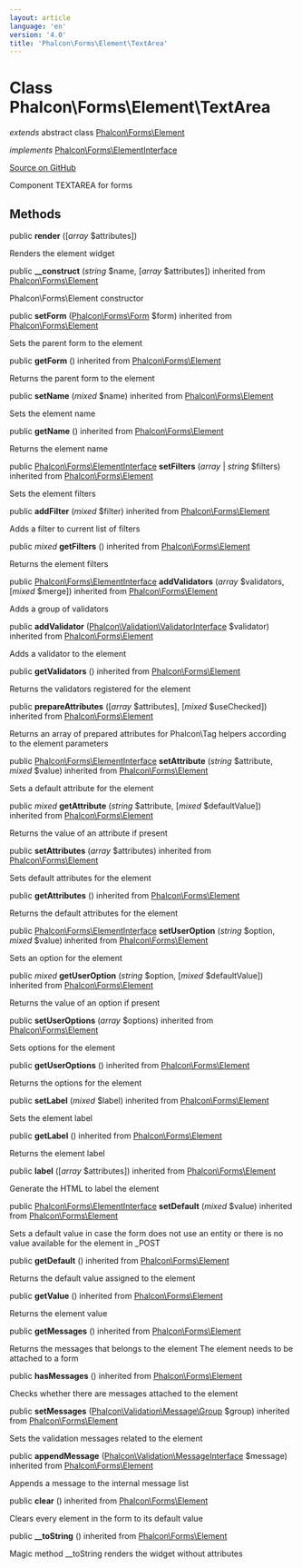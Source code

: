 ```yaml
---
layout: article
language: 'en'
version: '4.0'
title: 'Phalcon\Forms\Element\TextArea'
---
```

# Class **Phalcon\Forms\Element\TextArea**

*extends* abstract class [Phalcon\Forms\Element](/4.0/en/api/Phalcon_Forms_Element)

*implements* [Phalcon\Forms\ElementInterface](/4.0/en/api/Phalcon_Forms_ElementInterface)

<a href="https://github.com/phalcon/cphalcon/tree/v4.0.0/phalcon/forms/element/textarea.zep" class="btn btn-default btn-sm">Source on GitHub</a>

Component TEXTAREA for forms


## Methods
public  **render** ([*array* $attributes])

Renders the element widget



public  **__construct** (*string* $name, [*array* $attributes]) inherited from [Phalcon\Forms\Element](/4.0/en/api/Phalcon_Forms_Element)

Phalcon\Forms\Element constructor



public  **setForm** ([Phalcon\Forms\Form](/4.0/en/api/Phalcon_Forms_Form) $form) inherited from [Phalcon\Forms\Element](/4.0/en/api/Phalcon_Forms_Element)

Sets the parent form to the element



public  **getForm** () inherited from [Phalcon\Forms\Element](/4.0/en/api/Phalcon_Forms_Element)

Returns the parent form to the element



public  **setName** (*mixed* $name) inherited from [Phalcon\Forms\Element](/4.0/en/api/Phalcon_Forms_Element)

Sets the element name



public  **getName** () inherited from [Phalcon\Forms\Element](/4.0/en/api/Phalcon_Forms_Element)

Returns the element name



public [Phalcon\Forms\ElementInterface](/4.0/en/api/Phalcon_Forms_ElementInterface) **setFilters** (*array* | *string* $filters) inherited from [Phalcon\Forms\Element](/4.0/en/api/Phalcon_Forms_Element)

Sets the element filters



public  **addFilter** (*mixed* $filter) inherited from [Phalcon\Forms\Element](/4.0/en/api/Phalcon_Forms_Element)

Adds a filter to current list of filters



public *mixed* **getFilters** () inherited from [Phalcon\Forms\Element](/4.0/en/api/Phalcon_Forms_Element)

Returns the element filters



public [Phalcon\Forms\ElementInterface](/4.0/en/api/Phalcon_Forms_ElementInterface) **addValidators** (*array* $validators, [*mixed* $merge]) inherited from [Phalcon\Forms\Element](/4.0/en/api/Phalcon_Forms_Element)

Adds a group of validators



public  **addValidator** ([Phalcon\Validation\ValidatorInterface](/4.0/en/api/Phalcon_Validation_ValidatorInterface) $validator) inherited from [Phalcon\Forms\Element](/4.0/en/api/Phalcon_Forms_Element)

Adds a validator to the element



public  **getValidators** () inherited from [Phalcon\Forms\Element](/4.0/en/api/Phalcon_Forms_Element)

Returns the validators registered for the element



public  **prepareAttributes** ([*array* $attributes], [*mixed* $useChecked]) inherited from [Phalcon\Forms\Element](/4.0/en/api/Phalcon_Forms_Element)

Returns an array of prepared attributes for Phalcon\Tag helpers
according to the element parameters



public [Phalcon\Forms\ElementInterface](/4.0/en/api/Phalcon_Forms_ElementInterface) **setAttribute** (*string* $attribute, *mixed* $value) inherited from [Phalcon\Forms\Element](/4.0/en/api/Phalcon_Forms_Element)

Sets a default attribute for the element



public *mixed* **getAttribute** (*string* $attribute, [*mixed* $defaultValue]) inherited from [Phalcon\Forms\Element](/4.0/en/api/Phalcon_Forms_Element)

Returns the value of an attribute if present



public  **setAttributes** (*array* $attributes) inherited from [Phalcon\Forms\Element](/4.0/en/api/Phalcon_Forms_Element)

Sets default attributes for the element



public  **getAttributes** () inherited from [Phalcon\Forms\Element](/4.0/en/api/Phalcon_Forms_Element)

Returns the default attributes for the element



public [Phalcon\Forms\ElementInterface](/4.0/en/api/Phalcon_Forms_ElementInterface) **setUserOption** (*string* $option, *mixed* $value) inherited from [Phalcon\Forms\Element](/4.0/en/api/Phalcon_Forms_Element)

Sets an option for the element



public *mixed* **getUserOption** (*string* $option, [*mixed* $defaultValue]) inherited from [Phalcon\Forms\Element](/4.0/en/api/Phalcon_Forms_Element)

Returns the value of an option if present



public  **setUserOptions** (*array* $options) inherited from [Phalcon\Forms\Element](/4.0/en/api/Phalcon_Forms_Element)

Sets options for the element



public  **getUserOptions** () inherited from [Phalcon\Forms\Element](/4.0/en/api/Phalcon_Forms_Element)

Returns the options for the element



public  **setLabel** (*mixed* $label) inherited from [Phalcon\Forms\Element](/4.0/en/api/Phalcon_Forms_Element)

Sets the element label



public  **getLabel** () inherited from [Phalcon\Forms\Element](/4.0/en/api/Phalcon_Forms_Element)

Returns the element label



public  **label** ([*array* $attributes]) inherited from [Phalcon\Forms\Element](/4.0/en/api/Phalcon_Forms_Element)

Generate the HTML to label the element



public [Phalcon\Forms\ElementInterface](/4.0/en/api/Phalcon_Forms_ElementInterface) **setDefault** (*mixed* $value) inherited from [Phalcon\Forms\Element](/4.0/en/api/Phalcon_Forms_Element)

Sets a default value in case the form does not use an entity
or there is no value available for the element in _POST



public  **getDefault** () inherited from [Phalcon\Forms\Element](/4.0/en/api/Phalcon_Forms_Element)

Returns the default value assigned to the element



public  **getValue** () inherited from [Phalcon\Forms\Element](/4.0/en/api/Phalcon_Forms_Element)

Returns the element value



public  **getMessages** () inherited from [Phalcon\Forms\Element](/4.0/en/api/Phalcon_Forms_Element)

Returns the messages that belongs to the element
The element needs to be attached to a form



public  **hasMessages** () inherited from [Phalcon\Forms\Element](/4.0/en/api/Phalcon_Forms_Element)

Checks whether there are messages attached to the element



public  **setMessages** ([Phalcon\Validation\Message\Group](/4.0/en/api/Phalcon_Validation_Message_Group) $group) inherited from [Phalcon\Forms\Element](/4.0/en/api/Phalcon_Forms_Element)

Sets the validation messages related to the element



public  **appendMessage** ([Phalcon\Validation\MessageInterface](/4.0/en/api/Phalcon_Validation_MessageInterface) $message) inherited from [Phalcon\Forms\Element](/4.0/en/api/Phalcon_Forms_Element)

Appends a message to the internal message list



public  **clear** () inherited from [Phalcon\Forms\Element](/4.0/en/api/Phalcon_Forms_Element)

Clears every element in the form to its default value



public  **__toString** () inherited from [Phalcon\Forms\Element](/4.0/en/api/Phalcon_Forms_Element)

Magic method __toString renders the widget without attributes



